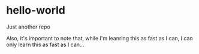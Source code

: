 hello-world
===========

Just another repo

Also, it's important to note that, while I'm leanring this as fast as I can, I can only learn this as fast as I can...

